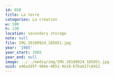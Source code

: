 ```yaml
---
id: 658
title: La terre
categories: La création
w: 180
h: 130
location: secondary storage
note: null
file: IMG_20180924_185051.jpg
year: '1965'
year_start: 1965
year_end: null
image: ../../media/img/IMG_20180924_185051.jpg
uuid: a46a305f-986e-4051-9e18-b7bab1fc8422
---
```


